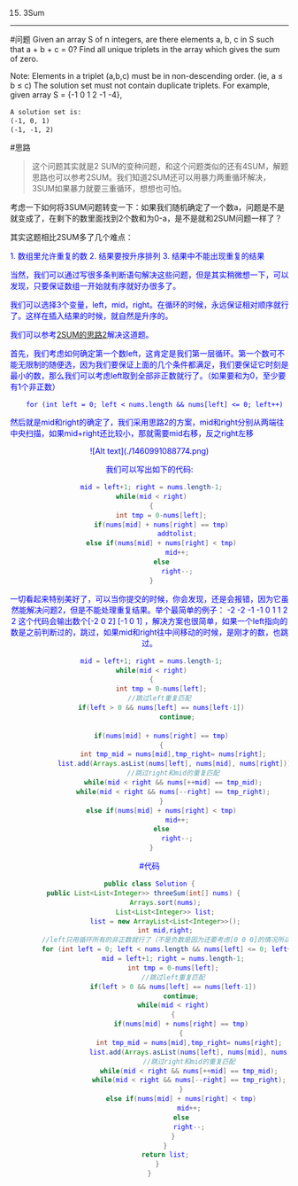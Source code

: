 015. 3Sum
---
#问题
Given an array S of n integers, are there elements a, b, c in S such that a + b + c = 0? Find all unique triplets in the array which gives the sum of zero.

Note:
Elements in a triplet (a,b,c) must be in non-descending order. (ie, a ≤ b ≤ c)
The solution set must not contain duplicate triplets.
    For example, given array S = {-1 0 1 2 -1 -4},

    A solution set is:
    (-1, 0, 1)
    (-1, -1, 2)

#思路
 
>这个问题其实就是2 SUM的变种问题，和这个问题类似的还有4SUM，解题思路也可以参考2SUM。我们知道2SUM还可以用暴力两重循环解决，3SUM如果暴力就要三重循环，想想也可怕。

考虑一下如何将3SUM问题转变一下：如果我们随机确定了一个数a，问题是不是就变成了，在剩下的数里面找到2个数和为0-a，是不是就和2SUM问题一样了？

其实这题相比2SUM多了几个难点：

<font color = blue>1. 数组里允许重复的数
<font color = blue>2. <font color = blue>结果要按升序排列
<font color = blue>3. <font color = blue>结果中不能出现重复的结果


当然，我们可以通过写很多条判断语句解决这些问题，但是其实稍微想一下，可以发现，只要保证数组一开始就有序就好办很多了。

我们可以选择3个变量，left，mid，right。在循环的时候，永远保证相对顺序就行了。这样在插入结果的时候，就自然是升序的。

我们可以参考[2SUM的思路2]()解决这道题。

首先，我们考虑如何确定第一个数left，这肯定是我们第一层循环。第一个数可不能无限制的随便选，因为我们要保证上面的几个条件都满足，我们要保证它时刻是最小的数，那么我们可以考虑left取到全部非正数就行了。（如果要和为0，至少要有1个非正数）

		for (int left = 0; left < nums.length && nums[left] <= 0; left++)

然后就是mid和right的确定了，我们采用思路2的方案，mid和right分别从两端往中央扫描，如果mid+right还比较小，那就需要mid右移，反之right左移
<center>![Alt text](./1460991088774.png)

我们可以写出如下的代码:
```java
 mid = left+1; right = nums.length-1;
 while(mid < right)
 {
	  int tmp = 0-nums[left];
	  if(nums[mid] + nums[right] == tmp)
              addtolist;
      else if(nums[mid] + nums[right] < tmp)
              mid++;
      else
              right--;
 }
```

一切看起来特别美好了，可以当你提交的时候，你会发现，还是会报错，因为它虽然能解决问题2，但是不能处理重复结果。举个最简单的例子：
-2 -2 -1 -1 0 1 1 2 2 
这个代码会输出数个[-2 0 2] [-1 0 1] ，解决方案也很简单，如果一个left指向的数是之前判断过的，跳过，如果mid和right往中间移动的时候，是刚才的数，也跳过。
```java
 mid = left+1; right = nums.length-1;
 while(mid < right)
 {
	  int tmp = 0-nums[left];
	 //跳过left重复匹配
	  if(left > 0 && nums[left] == nums[left-1])
              continue;
              
	  if(nums[mid] + nums[right] == tmp)
      {
            int tmp_mid = nums[mid],tmp_right= nums[right];
            list.add(Arrays.asList(nums[left], nums[mid], nums[right]));
            //跳过right和mid的重复匹配
            while(mid < right && nums[++mid] == tmp_mid);
            while(mid < right && nums[--right] == tmp_right);
      }
      else if(nums[mid] + nums[right] < tmp)
              mid++;
      else
              right--;
 }
```

#代码


```java
public class Solution {
    public List<List<Integer>> threeSum(int[] nums) {       
        Arrays.sort(nums);
        List<List<Integer>> list;
        list = new ArrayList<List<Integer>>();
        int mid,right;
        //left只用循环所有的非正数就行了（不是负数是因为还要考虑[0 0 0]的情况所以是非正数）
        for (int left = 0; left < nums.length && nums[left] <= 0; left++) {
            mid = left+1; right = nums.length-1;
            int tmp = 0-nums[left];
            //跳过left重复匹配
            if(left > 0 && nums[left] == nums[left-1])
                continue;
            while(mid < right)
            {
                if(nums[mid] + nums[right] == tmp)
                {
                    int tmp_mid = nums[mid],tmp_right= nums[right];
                    list.add(Arrays.asList(nums[left], nums[mid], nums[right]));
                    //跳过right和mid的重复匹配
                    while(mid < right && nums[++mid] == tmp_mid);
                    while(mid < right && nums[--right] == tmp_right);
                }
                else if(nums[mid] + nums[right] < tmp)
                    mid++;
                else
                    right--;
            }
        }
        return list;
    }
}
```

